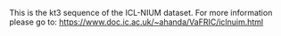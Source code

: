 This is the kt3 sequence of the ICL-NIUM dataset.
For more information please go to: https://www.doc.ic.ac.uk/~ahanda/VaFRIC/iclnuim.html